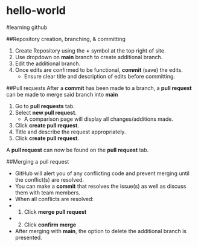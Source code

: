 # hello-world
#learning github

##Repository creation, branching, & committing
1. Create Repository using the **+** symbol at the top right of site.
2. Use dropdown on **main** branch to create additional branch.
3. Edit the additional branch.
4. Once edits are confirmed to be functional, **commit** (save) the edits.
   - Ensure clear title and description of edits before committing.

##Pull requests
After a **commit** has been made to a branch, a **pull request** can be made to merge said branch into **main**
1. Go to **pull requests** tab.
2. Select **new pull request**.
   - A comparison page will display all changes/additions made.
3. Click **create pull request**.
4. Title and describe the request appropriately.
5. Click **create pull request**.

A **pull request** can now be found on the **pull request** tab.

##Merging a pull request
- GitHub will alert you of any conflicting code and prevent merging until the conflict(s) are resolved.
- You can make a **commit** that resolves the issue(s) as well as discuss them with team members.
- When all conflicts are resolved:
- 1. Click **merge pull request**
- 2. Click **confirm merge**
- After merging with **main**, the option to delete the additional branch is presented.
